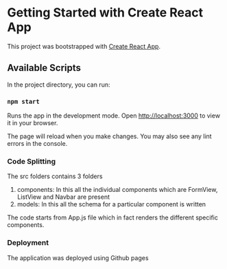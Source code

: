 # Getting Started with Create React App

This project was bootstrapped with [Create React App](https://github.com/facebook/create-react-app).

## Available Scripts

In the project directory, you can run:

### `npm start`

Runs the app in the development mode.
Open [http://localhost:3000](http://localhost:3000) to view it in your browser.

The page will reload when you make changes.
You may also see any lint errors in the console.

### Code Splitting

The src folders contains 3 folders

1. components: In this all the individual components which are FormView, ListView and Navbar are present
2. models: In this all the schema for a particular component is written

The code starts from App.js file which in fact renders the different specific components.

### Deployment

The application was deployed using Github pages
